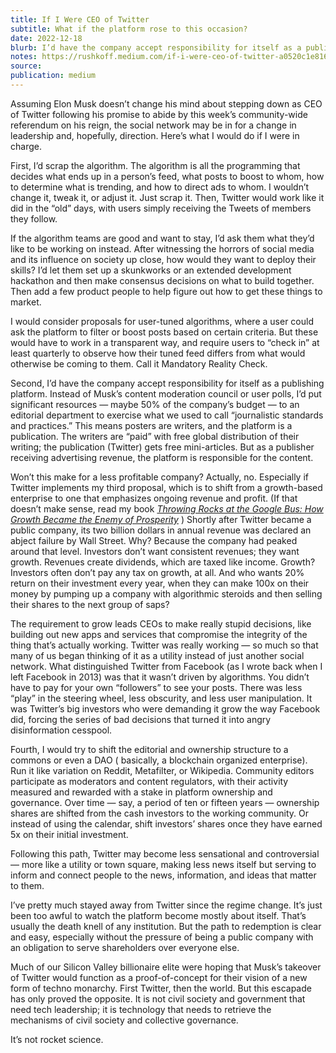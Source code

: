 ```yaml
---
title: If I Were CEO of Twitter
subtitle: What if the platform rose to this occasion?
date: 2022-12-18
blurb: I’d have the company accept responsibility for itself as a publishing platform.
notes: https://rushkoff.medium.com/if-i-were-ceo-of-twitter-a0520c1e8167
source:
publication: medium
---
```


Assuming Elon Musk doesn’t change his mind about stepping down as CEO of Twitter following his promise to abide by this week’s community-wide referendum on his reign, the social network may be in for a change in leadership and, hopefully, direction. Here’s what I would do if I were in charge.

First, I’d scrap the algorithm. The algorithm is all the programming that decides what ends up in a person’s feed, what posts to boost to whom, how to determine what is trending, and how to direct ads to whom. I wouldn’t change it, tweak it, or adjust it. Just scrap it. Then, Twitter would work like it did in the “old” days, with users simply receiving the Tweets of members they follow.

If the algorithm teams are good and want to stay, I’d ask them what they’d like to be working on instead. After witnessing the horrors of social media and its influence on society up close, how would they want to deploy their skills? I’d let them set up a skunkworks or an extended development hackathon and then make consensus decisions on what to build together. Then add a few product people to help figure out how to get these things to market.

I would consider proposals for user-tuned algorithms, where a user could ask the platform to filter or boost posts based on certain criteria. But these would have to work in a transparent way, and require users to “check in” at least quarterly to observe how their tuned feed differs from what would otherwise be coming to them. Call it Mandatory Reality Check.

Second, I’d have the company accept responsibility for itself as a publishing platform. Instead of Musk’s content moderation council or user polls, I’d put significant resources — maybe 50% of the company’s budget — to an editorial department to exercise what we used to call “journalistic standards and practices.” This means posters are writers, and the platform is a publication. The writers are “paid” with free global distribution of their writing; the publication (Twitter) gets free mini-articles. But as a publisher receiving advertising revenue, the platform is responsible for the content.

Won’t this make for a less profitable company? Actually, no. Especially if Twitter implements my third proposal, which is to shift from a growth-based enterprise to one that emphasizes ongoing revenue and profit. (If that doesn’t make sense, read my book [_Throwing Rocks at the Google Bus: How Growth Became the Enemy of Prosperity_](https://www.indiebound.org/book/9780143131298) ) Shortly after Twitter became a public company, its two billion dollars in annual revenue was declared an abject failure by Wall Street. Why? Because the company had peaked around that level. Investors don’t want consistent revenues; they want growth. Revenues create dividends, which are taxed like income. Growth? Investors often don’t pay any tax on growth, at all. And who wants 20% return on their investment every year, when they can make 100x on their money by pumping up a company with algorithmic steroids and then selling their shares to the next group of saps?

The requirement to grow leads CEOs to make really stupid decisions, like building out new apps and services that compromise the integrity of the thing that’s actually working. Twitter was really working — so much so that many of us began thinking of it as a utility instead of just another social network. What distinguished Twitter from Facebook (as I wrote back when I left Facebook in 2013) was that it wasn’t driven by algorithms. You didn’t have to pay for your own “followers” to see your posts. There was less “play” in the steering wheel, less obscurity, and less user manipulation. It was Twitter’s big investors who were demanding it grow the way Facebook did, forcing the series of bad decisions that turned it into angry disinformation cesspool.

Fourth, I would try to shift the editorial and ownership structure to a commons or even a DAO ( basically, a blockchain organized enterprise). Run it like variation on Reddit, Metafilter, or Wikipedia. Community editors participate as moderators and content regulators, with their activity measured and rewarded with a stake in platform ownership and governance. Over time — say, a period of ten or fifteen years — ownership shares are shifted from the cash investors to the working community. Or instead of using the calendar, shift investors’ shares once they have earned 5x on their initial investment.

Following this path, Twitter may become less sensational and controversial — more like a utility or town square, making less news itself but serving to inform and connect people to the news, information, and ideas that matter to them.

I’ve pretty much stayed away from Twitter since the regime change. It’s just been too awful to watch the platform become mostly about itself. That’s usually the death knell of any institution. But the path to redemption is clear and easy, especially without the pressure of being a public company with an obligation to serve shareholders over everyone else.

Much of our Silicon Valley billionaire elite were hoping that Musk’s takeover of Twitter would function as a proof-of-concept for their vision of a new form of techno monarchy. First Twitter, then the world. But this escapade has only proved the opposite. It is not civil society and government that need tech leadership; it is technology that needs to retrieve the mechanisms of civil society and collective governance.

It’s not rocket science.
